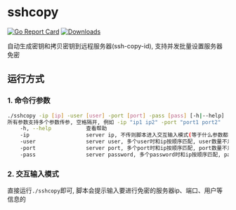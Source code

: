 # sshcopy
[![Go Report Card](https://goreportcard.com/badge/github.com/Jrohy/sshcopy)](https://goreportcard.com/report/github.com/Jrohy/sshcopy)
[![Downloads](https://img.shields.io/github/downloads/Jrohy/sshcopy/total.svg)](https://img.shields.io/github/downloads/Jrohy/sshcopy/total.svg)

自动生成密钥和拷贝密钥到远程服务器(ssh-copy-id), 支持并发批量设置服务器免密

## 运行方式
### 1. 命令行参数
```bash
./sshcopy -ip [ip] -user [user] -port [port] -pass [pass] [-h|--help]
所有参数支持多个参数传参, 空格隔开, 例如 -ip "ip1 ip2" -port "port1 port2"
    -h, --help           查看帮助
    -ip                  server ip, 不传则脚本进入交互输入模式(等于什么参数都没传)
    -user                server user, 多个user时和ip按顺序匹配, user数量不足用最后一个来匹配, 不传则默认所有ip user为root
    -port                server port, 多个port时和ip按顺序匹配, port数量不足用最后一个来匹配, 不传则默认所有ip port为22
    -pass                server password, 多个password时和ip按顺序匹配, pass数量不足用最后一个来匹配, 不传则脚本会提示输入服务器密码
```

### 2. 交互输入模式
直接运行`./sshcopy`即可, 脚本会提示输入要进行免密的服务器ip、端口、用户等信息的
